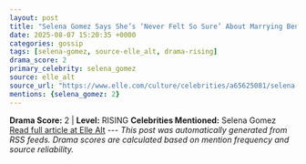 ```yaml
---
layout: post
title: "Selena Gomez Says She’s ‘Never Felt So Sure’ About Marrying Benny Blanco"
date: 2025-08-07 15:20:35 +0000
categories: gossip
tags: [selena-gomez, source-elle_alt, drama-rising]
drama_score: 2
primary_celebrity: selena_gomez
source: elle_alt
source_url: "https://www.elle.com/culture/celebrities/a65625081/selena-gomez-benny-blanco-relationship-wedding-explained/"
mentions: {selena_gomez: 2}
---
```


**Drama Score:** 2 | **Level:** RISING **Celebrities Mentioned:** Selena Gomez [Read full article at Elle Alt](https://www.elle.com/culture/celebrities/a65625081/selena-gomez-benny-blanco-relationship-wedding-explained/) --- *This post was automatically generated from RSS feeds. Drama scores are calculated based on mention frequency and source reliability.*
